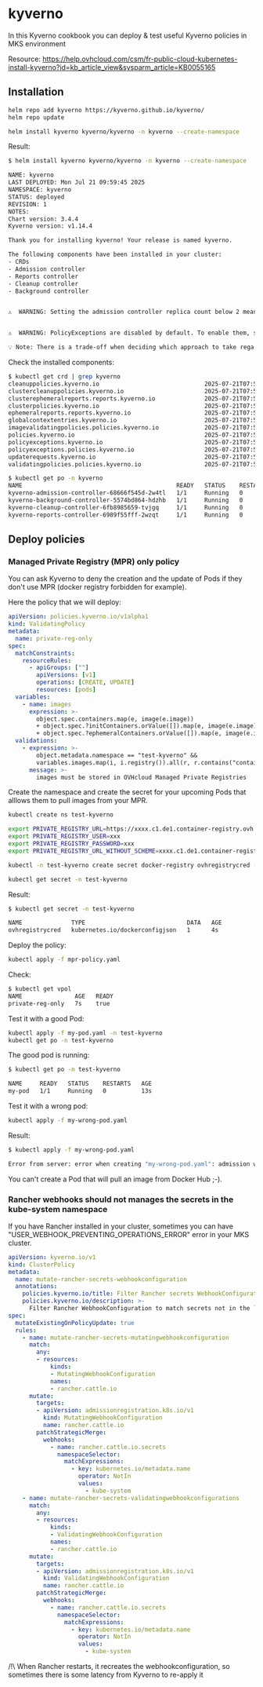 # kyverno

In this Kyverno cookbook you can deploy & test useful Kyverno policies in MKS environment

Resource: https://help.ovhcloud.com/csm/fr-public-cloud-kubernetes-install-kyverno?id=kb_article_view&sysparm_article=KB0055165

## Installation

```bash
helm repo add kyverno https://kyverno.github.io/kyverno/
helm repo update

helm install kyverno kyverno/kyverno -n kyverno --create-namespace
```

Result:

```bash
$ helm install kyverno kyverno/kyverno -n kyverno --create-namespace

NAME: kyverno
LAST DEPLOYED: Mon Jul 21 09:59:45 2025
NAMESPACE: kyverno
STATUS: deployed
REVISION: 1
NOTES:
Chart version: 3.4.4
Kyverno version: v1.14.4

Thank you for installing kyverno! Your release is named kyverno.

The following components have been installed in your cluster:
- CRDs
- Admission controller
- Reports controller
- Cleanup controller
- Background controller


⚠️  WARNING: Setting the admission controller replica count below 2 means Kyverno is not running in high availability mode.


⚠️  WARNING: PolicyExceptions are disabled by default. To enable them, set '--enablePolicyException' to true.

💡 Note: There is a trade-off when deciding which approach to take regarding Namespace exclusions. Please see the documentation at https://kyverno.io/docs/installation/#security-vs-operability to understand the risks.
```

Check the installed components:

```bash
$ kubectl get crd | grep kyverno
cleanuppolicies.kyverno.io                              2025-07-21T07:59:52Z
clustercleanuppolicies.kyverno.io                       2025-07-21T07:59:52Z
clusterephemeralreports.reports.kyverno.io              2025-07-21T07:59:52Z
clusterpolicies.kyverno.io                              2025-07-21T07:59:53Z
ephemeralreports.reports.kyverno.io                     2025-07-21T07:59:52Z
globalcontextentries.kyverno.io                         2025-07-21T07:59:52Z
imagevalidatingpolicies.policies.kyverno.io             2025-07-21T07:59:52Z
policies.kyverno.io                                     2025-07-21T07:59:53Z
policyexceptions.kyverno.io                             2025-07-21T07:59:52Z
policyexceptions.policies.kyverno.io                    2025-07-21T07:59:52Z
updaterequests.kyverno.io                               2025-07-21T07:59:52Z
validatingpolicies.policies.kyverno.io                  2025-07-21T07:59:52Z

$ kubectl get po -n kyverno
NAME                                            READY   STATUS    RESTARTS   AGE
kyverno-admission-controller-68666f545d-2w4tl   1/1     Running   0          62s
kyverno-background-controller-5574bd864-hdzhb   1/1     Running   0          62s
kyverno-cleanup-controller-6fb8985659-tvjgq     1/1     Running   0          62s
kyverno-reports-controller-6989f55fff-2wzqt     1/1     Running   0          62s
```

## Deploy policies

### Managed Private Registry (MPR) only policy

You can ask Kyverno to deny the creation and the update of Pods if they don't use MPR (docker registry forbidden for example).

Here the policy that we will deploy:

```yaml
apiVersion: policies.kyverno.io/v1alpha1
kind: ValidatingPolicy
metadata:
  name: private-reg-only
spec:
  matchConstraints:
    resourceRules:
      - apiGroups: [""]
        apiVersions: [v1]
        operations: [CREATE, UPDATE]
        resources: [pods]
  variables:
    - name: images
      expression: >-
        object.spec.containers.map(e, image(e.image))
        + object.spec.?initContainers.orValue([]).map(e, image(e.image))
        + object.spec.?ephemeralContainers.orValue([]).map(e, image(e.image))
  validations:
    - expression: >-
        object.metadata.namespace == "test-kyverno" &&
        variables.images.map(i, i.registry()).all(r, r.contains("container-registry.ovh.net"))
      message: >-
        images must be stored in OVHcloud Managed Private Registries
```

Create the namespace and create the secret for your upcoming Pods that alllows them to pull images from your MPR.

```bash
kubectl create ns test-kyverno

export PRIVATE_REGISTRY_URL=https://xxxx.c1.de1.container-registry.ovh.net
export PRIVATE_REGISTRY_USER=xxx
export PRIVATE_REGISTRY_PASSWORD=xxx
export PRIVATE_REGISTRY_URL_WITHOUT_SCHEME=xxxx.c1.de1.container-registry.ovh.net

kubectl -n test-kyverno create secret docker-registry ovhregistrycred --docker-server=$PRIVATE_REGISTRY_URL --docker-username=$PRIVATE_REGISTRY_USER --docker-password=$PRIVATE_REGISTRY_PASSWORD

kubectl get secret -n test-kyverno
```

Result:
```bash
$ kubectl get secret -n test-kyverno

NAME              TYPE                             DATA   AGE
ovhregistrycred   kubernetes.io/dockerconfigjson   1      4s
```

Deploy the policy:

```bash
kubectl apply -f mpr-policy.yaml
```

Check:
```bash
$ kubectl get vpol
NAME               AGE   READY
private-reg-only   7s    true
```

Test it with a good Pod:

```bash
kubectl apply -f my-pod.yaml -n test-kyverno
kubectl get po -n test-kyverno
```

The good pod is running:
```bash
$ kubectl get po -n test-kyverno

NAME     READY   STATUS    RESTARTS   AGE
my-pod   1/1     Running   0          13s
```

Test it with a wrong pod:

```bash
kubectl apply -f my-wrong-pod.yaml
```

Result:
```bash
$ kubectl apply -f my-wrong-pod.yaml

Error from server: error when creating "my-wrong-pod.yaml": admission webhook "vpol.validate.kyverno.svc-fail" denied the request: Policy private-reg-only failed: images must be stored in OVHcloud Managed Private Registries
```

You can't create a Pod that will pull an image from Docker Hub ;-).

### Rancher webhooks should not manages the secrets in the kube-system namespace

If you have Rancher installed in your cluster, sometimes you can have "USER_WEBHOOK_PREVENTING_OPERATIONS_ERROR" error in your MKS cluster.

```yaml
apiVersion: kyverno.io/v1
kind: ClusterPolicy
metadata:
  name: mutate-rancher-secrets-webhookconfiguration
  annotations:
    policies.kyverno.io/title: Filter Rancher secrets WebhookConfiguration
    policies.kyverno.io/description: >-
      Filter Rancher WebhookConfiguration to match secrets not in the `kube-system` namespace
spec:
  mutateExistingOnPolicyUpdate: true
  rules:
    - name: mutate-rancher-secrets-mutatingwebhookconfiguration
      match:
        any:
        - resources:
            kinds:
            - MutatingWebhookConfiguration
            names:
            - rancher.cattle.io
      mutate:
        targets:
        - apiVersion: admissionregistration.k8s.io/v1
          kind: MutatingWebhookConfiguration
          name: rancher.cattle.io
        patchStrategicMerge:
          webhooks:
            - name: rancher.cattle.io.secrets
              namespaceSelector:
                matchExpressions:
                  - key: kubernetes.io/metadata.name
                    operator: NotIn
                    values:
                      - kube-system
    - name: mutate-rancher-secrets-validatingwebhookconfigurations
      match:
        any:
        - resources:
            kinds:
            - ValidatingWebhookConfiguration
            names:
            - rancher.cattle.io
      mutate:
        targets:
        - apiVersion: admissionregistration.k8s.io/v1
          kind: ValidatingWebhookConfiguration
          name: rancher.cattle.io
        patchStrategicMerge:
          webhooks:
            - name: rancher.cattle.io.secrets
              namespaceSelector:
                matchExpressions:
                  - key: kubernetes.io/metadata.name
                    operator: NotIn
                    values:
                      - kube-system
```

/!\ When Rancher restarts, it recreates the webhookconfiguration, so sometimes there is some latency from Kyverno to re-apply it